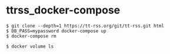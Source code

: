 # ttrss_docker-compose

```bash:
$ git clone --depth=1 https://tt-rss.org/git/tt-rss.git html
$ DB_PASS=mypassword docker-compose up
$ docker-compose rm
```

```bash:
$ docker volume ls
```
